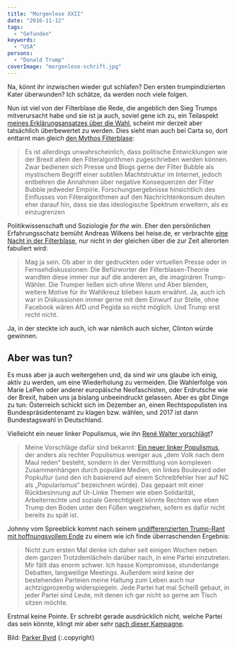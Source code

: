 ```yaml
---
title: "Morgenlese XXII"
date: "2016-11-12"
tags:
  - "Gefunden"
keywords:
  - "USA"
persons:
  - "Donald Trump"
coverImage: "morgenlese-schrift.jpg"
---
```


Na, könnt ihr inzwischen wieder gut schlafen? Den ersten trumpindizierten Kater überwunden? Ich schätze, da werden noch viele folgen.

Nun ist viel von der Filterblase die Rede, die angeblich den Sieg Trumps mitverursacht habe und sie ist ja auch, soviel gene ich zu, ein Teilaspekt [meines Erklärungsansatzes über die Wahl](https://couchblog.de/blog/2016/11/10/medienblase-echokammer-und-der-glaube-an-das-gute/), scheint mir derzeit aber tatsächlich überbewertet zu werden. Dies sieht man auch bei Carta so, dort enttarnt man gleich [den Mythos Filterblase](http://www.carta.info/83922/mythos-filterblase/):

> Es ist allerdings unwahrscheinlich, dass politische Entwicklungen wie der Brexit allein den Filteralgorithmen zugeschrieben werden können. Zwar bedienen sich Presse und Blogs gerne der Filter Bubble als mystischem Begriff einer subtilen Machtstruktur im Internet, jedoch entbehren die Annahmen über negative Konsequenzen der Filter Bubble jedweder Empirie. Forschungsergebnisse hinsichtlich des Einflusses von Filteralgorithmen auf den Nachrichtenkonsum deuten eher darauf hin, dass sie das ideologische Spektrum erweitern, als es einzugrenzen

Politikwissenschaft und Soziologie _for the win_. Eher den persönlichen Erfahrungsschatz bemüht Andreas Wilkens bei heise.de, er verbrachte [eine Nacht in der Filterblase](https://www.heise.de/newsticker/meldung/Kommentar-Eine-Nacht-in-der-Filterblase-3464099.html?wt_mc=rss.ho.beitrag.rdf), nur nicht in der gleichen über die zur Zeit allerorten fabuliert wird:

> Mag ja sein. Ob aber in der gedruckten oder virtuellen Presse oder in Fernsehdiskussionen: Die Befürworter der Filterblasen-Theorie wandten diese immer nur auf die anderen an, die imaginären Trump-Wähler. Die Trumper ließen sich ohne Wenn und Aber blenden, weitere Motive für ihr Wahlkreuz blieben kaum erwähnt. Ja, auch ich war in Diskussionen immer gerne mit dem Einwurf zur Stelle, ohne Facebook wären AfD und Pegida so nicht möglich. Und Trump erst recht nicht.

Ja, in der steckte ich auch, ich war nämlich auch sicher, Clinton würde gewinnen.

## Aber was tun?

Es muss aber ja auch weitergehen und, da sind wir uns glaube ich einig, aktiv zu werden, um eine Wiederholung zu vermeiden. Die Wahlerfolge von Marie LePen oder anderer europäische Neofaschisten, oder Erdrutsche wie der Brexit, haben uns ja bislang unbeeindruckt gelassen. Aber es gibt Dinge zu tun: Österreich schickt sich im Dezember an, einen Rechtspopulisten ins Bundespräsidentenamt zu klagen bzw. wählen, und 2017 ist dann Bundestagswahl in Deutschland.

Vielleicht ein neuer linker Populismus, wie ihn [René Walter vorschlägt](http://www.nerdcore.de/2016/11/10/trump-eh/)?

> Meine Vorschläge dafür sind bekannt: [Ein neuer linker Populismus](http://mspr0.de/?p=4706), der anders als rechter Populismus weniger aus „dem Volk nach dem Maul reden“ besteht, sondern in der Vermittlung von komplexen Zusammenhängen durch populäre Medien, ein linkes Boulevard oder Popkultur (und den ich basierend auf einem Schreibfehler hier auf NC als „Popularismus“ bezeichnen würde). Das gepaart mit einer Rückbesinnung auf Ur-Linke Themen wie eben Solidarität, Arbeiterrechte und soziale Gerechtigkeit könnte Rechten wie eben Trump den Boden unter den Füßen wegziehen, sofern es dafür nicht bereits zu spät ist.

Johnny vom Spreeblick kommt nach seinem [undifferenzierten Trump-Rant mit hoffnungsvollem Ende](http://www.spreeblick.com/blog/2016/11/11/undifferenzierter-trump-rant-mit-hoffnungsvollem-ende/) zu einem wie ich finde überraschenden Ergebnis:

> Nicht zum ersten Mal denke ich daher seit einigen Wochen neben dem ganzen Trotzdemlächeln darüber nach, in eine Partei einzutreten. Mir fällt das enorm schwer. Ich hasse Kompromisse, stundenlange Debatten, langweilige Meetings. Außerdem wird keine der bestehenden Parteien meine Haltung zum Leben auch nur achtzigprozentig widerspiegeln. Jede Partei hat mal Scheiß gebaut, in jeder Partei sind Leute, mit denen ich gar nicht so gerne am Tisch sitzen möchte.

Erstmal keine Pointe. Er schreibt gerade ausdrücklich nicht, welche Partei das sein könnte, klingt mir aber sehr [nach dieser Kampagne](https://www.facebook.com/SPD/photos/a.73469452748.75861.47930567748/10154086674312749/?type=1&theater).

Bild:  [Parker Byrd](https://unsplash.com/@parkerabyrd) {:.copyright}

